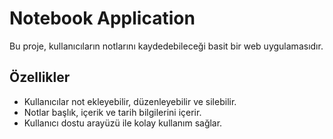 # Notebook Application

Bu proje, kullanıcıların notlarını kaydedebileceği basit bir web uygulamasıdır.

## Özellikler

- Kullanıcılar not ekleyebilir, düzenleyebilir ve silebilir.
- Notlar başlık, içerik ve tarih bilgilerini içerir.
- Kullanıcı dostu arayüzü ile kolay kullanım sağlar.
